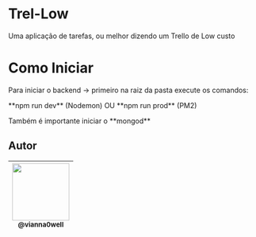 # Trel-Low
Uma aplicação de tarefas, ou melhor dizendo um Trello de Low custo

# Como Iniciar 
<p>Para iniciar o backend -> primeiro na raiz da pasta execute os comandos:</p>
<p>**npm run dev** (Nodemon) OU **npm run prod** (PM2)</p>
<p>Também é importante iniciar o **mongod**</p>

## Autor

| [<img src="https://avatars3.githubusercontent.com/u/41162196?s=460&v=4" width=115><br><sub>@vianna0well</sub>](https://github.com/Vianna0well) |
| :---: |

